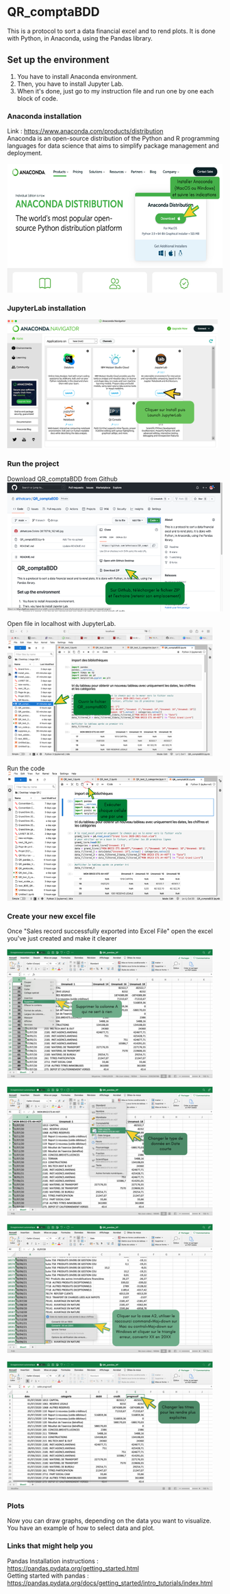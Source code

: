 # QR_comptaBDD
This is a protocol to sort a data financial excel and to rend plots. It is done with Python, in Anaconda, using the Pandas library. 

## Set up the environment
1. You have to install Anaconda environment.
2. Then, you have to install Jupyter Lab.
3. When it's done, just go to my instruction file and run one by one each block of code. 

### Anaconda installation
Link : https://www.anaconda.com/products/distribution <br />
Anaconda is an open-source distribution of the Python and R programming languages for data science that aims to simplify package management and deployment.
<br />
<br />
<img src="/install_anaconda.png" alt="Install Anaconda" height="300"/>

### JupyterLab installation
<img src="/install_jupyterlab.png" alt="Install JupyterLab" height="300"/>

### Run the project
Download QR_comptaBDD from Github
<br />
<img src="/download_file.png" alt="Download file" height="300"/>
<br />
<br />
Open file in localhost with JupyterLab.
<br />
<img src="/open_file.png" alt="Open file" height="300"/>
<br />
<br />
Run the code 
<br />
<img src="/run_code.png" alt="Run code" height="300"/>

### Create your new excel file
Once "Sales record successfully exported into Excel File" open the excel you've just created and make it clearer 
<br />
<br />
<img src="/delete_column.png" alt="Delete the first column" height="300"/>
<br />
<br />
<img src="/change_type.png" alt="Change type" height="300"/>
<br />
<br />
<img src="/fix_error.png" alt="Fix errors" height="300"/>
<br />
<br />
<img src="/change_title.png" alt="Rename columns" height="300"/>

### Plots
Now you can draw graphs, depending on the data you want to visualize. You have an example of how to select data and plot.

### Links that might help you
Pandas Installation instructions : https://pandas.pydata.org/getting_started.html <br />
Getting started with pandas : https://pandas.pydata.org/docs/getting_started/intro_tutorials/index.html
